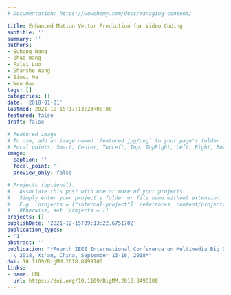 ```yaml
---
# Documentation: https://wowchemy.com/docs/managing-content/

title: Enhanced Motion Vector Prediction for Video Coding
subtitle: ''
summary: ''
authors:
- Suhong Wang
- Zhao Wang
- Falei Luo
- Shanshe Wang
- Siwei Ma
- Wen Gao
tags: []
categories: []
date: '2018-01-01'
lastmod: 2021-12-15T17:13:23+08:00
featured: false
draft: false

# Featured image
# To use, add an image named `featured.jpg/png` to your page's folder.
# Focal points: Smart, Center, TopLeft, Top, TopRight, Left, Right, BottomLeft, Bottom, BottomRight.
image:
  caption: ''
  focal_point: ''
  preview_only: false

# Projects (optional).
#   Associate this post with one or more of your projects.
#   Simply enter your project's folder or file name without extension.
#   E.g. `projects = ["internal-project"]` references `content/project/deep-learning/index.md`.
#   Otherwise, set `projects = []`.
projects: []
publishDate: '2021-12-15T09:13:22.675170Z'
publication_types:
- '1'
abstract: ''
publication: "*Fourth IEEE International Conference on Multimedia Big Data, BigMM\
  \ 2018, Xi'an, China, September 13-16, 2018*"
doi: 10.1109/BigMM.2018.8499100
links:
- name: URL
  url: https://doi.org/10.1109/BigMM.2018.8499100
---
```

